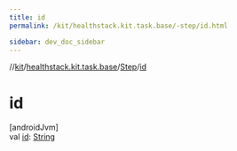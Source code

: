 ```yaml
---
title: id
permalink: /kit/healthstack.kit.task.base/-step/id.html

sidebar: dev_doc_sidebar
---
```

//[kit](../../../kit.html)/[healthstack.kit.task.base](../index.html)/[Step](index.html)/[id](id.html)



# id



[androidJvm]\
val [id](id.html): [String](https://kotlinlang.org/api/latest/jvm/stdlib/kotlin/-string/index.html)




